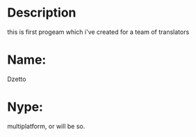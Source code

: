 # Description
this is first progeam which i've created for a team of translators

# Name:
Dzetto

# Nype:
multiplatform, or will be so.
